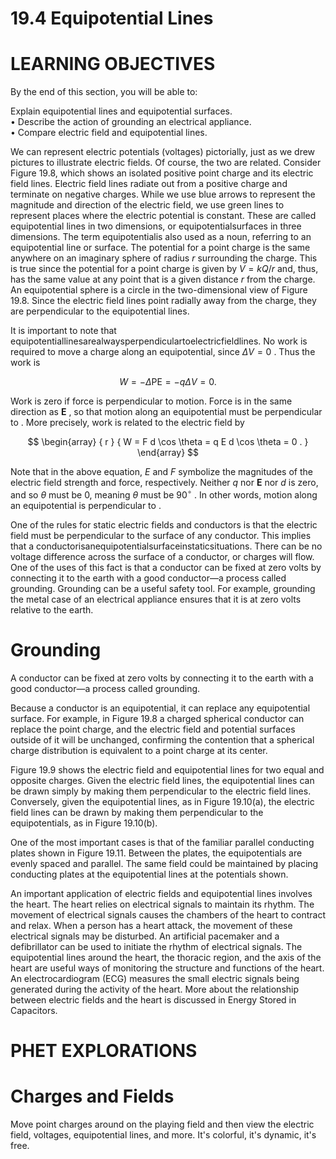 # 19.4 Equipotential Lines

# LEARNING OBJECTIVES

By the end of this section, you will be able to:

Explain equipotential lines and equipotential surfaces.   
• Describe the action of grounding an electrical appliance.   
• Compare electric field and equipotential lines.

We can represent electric potentials (voltages) pictorially, just as we drew pictures to illustrate electric fields. Of course, the two are related. Consider Figure 19.8, which shows an isolated positive point charge and its electric field lines. Electric field lines radiate out from a positive charge and terminate on negative charges. While we use blue arrows to represent the magnitude and direction of the electric field, we use green lines to represent places where the electric potential is constant. These are called equipotential lines in two dimensions, or equipotentialsurfaces in three dimensions. The term equipotentialis also used as a noun, referring to an equipotential line or surface. The potential for a point charge is the same anywhere on an imaginary sphere of radius $r$ surrounding the charge. This is true since the potential for a point charge is given by $V = k Q / r$ and, thus, has the same value at any point that is a given distance $r$ from the charge. An equipotential sphere is a circle in the two-dimensional view of Figure 19.8. Since the electric field lines point radially away from the charge, they are perpendicular to the equipotential lines.

It is important to note that equipotentiallinesarealwaysperpendiculartoelectricfieldlines. No work is required to move a charge along an equipotential, since $\Delta V = 0$ . Thus the work is

$$
W = - \Delta \mathrm { P E } = - q \Delta V = 0 .
$$

Work is zero if force is perpendicular to motion. Force is in the same direction as $\mathbf { E }$ , so that motion along an equipotential must be perpendicular to . More precisely, work is related to the electric field by

$$
\begin{array} { r } { W = F d \cos \theta = q E d \cos \theta = 0 . } \end{array}
$$

Note that in the above equation, $E$ and $F$ symbolize the magnitudes of the electric field strength and force, respectively. Neither $q$ nor $\mathbf { E }$ nor $d$ is zero, and so $\theta$ must be 0, meaning $\theta$ must be $9 0 ^ { \circ }$ . In other words, motion along an equipotential is perpendicular to .

One of the rules for static electric fields and conductors is that the electric field must be perpendicular to the surface of any conductor. This implies that a conductorisanequipotentialsurfaceinstaticsituations. There can be no voltage difference across the surface of a conductor, or charges will flow. One of the uses of this fact is that a conductor can be fixed at zero volts by connecting it to the earth with a good conductor—a process called grounding. Grounding can be a useful safety tool. For example, grounding the metal case of an electrical appliance ensures that it is at zero volts relative to the earth.

# Grounding

A conductor can be fixed at zero volts by connecting it to the earth with a good conductor—a process called grounding.

Because a conductor is an equipotential, it can replace any equipotential surface. For example, in Figure 19.8 a charged spherical conductor can replace the point charge, and the electric field and potential surfaces outside of it will be unchanged, confirming the contention that a spherical charge distribution is equivalent to a point charge at its center.

Figure 19.9 shows the electric field and equipotential lines for two equal and opposite charges. Given the electric field lines, the equipotential lines can be drawn simply by making them perpendicular to the electric field lines. Conversely, given the equipotential lines, as in Figure 19.10(a), the electric field lines can be drawn by making them perpendicular to the equipotentials, as in Figure 19.10(b).

One of the most important cases is that of the familiar parallel conducting plates shown in Figure 19.11. Between the plates, the equipotentials are evenly spaced and parallel. The same field could be maintained by placing conducting plates at the equipotential lines at the potentials shown.

An important application of electric fields and equipotential lines involves the heart. The heart relies on electrical signals to maintain its rhythm. The movement of electrical signals causes the chambers of the heart to contract and relax. When a person has a heart attack, the movement of these electrical signals may be disturbed. An artificial pacemaker and a defibrillator can be used to initiate the rhythm of electrical signals. The equipotential lines around the heart, the thoracic region, and the axis of the heart are useful ways of monitoring the structure and functions of the heart. An electrocardiogram (ECG) measures the small electric signals being generated during the activity of the heart. More about the relationship between electric fields and the heart is discussed in Energy Stored in Capacitors.

# PHET EXPLORATIONS

# Charges and Fields

Move point charges around on the playing field and then view the electric field, voltages, equipotential lines, and more. It's colorful, it's dynamic, it's free.